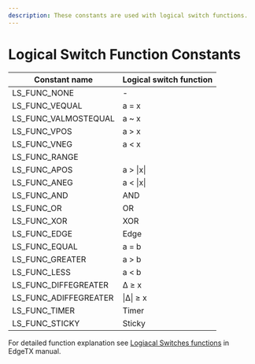 ```yaml
---
description: These constants are used with logical switch functions.
---
```


# Logical Switch Function Constants

| Constant name           | Logical switch function |
| ----------------------- | ----------------------- |
| LS\_FUNC\_NONE          | -                       |
| LS\_FUNC\_VEQUAL        | a = x                   |
| LS\_FUNC\_VALMOSTEQUAL  | a \~ x                  |
| LS\_FUNC\_VPOS          | a > x                   |
| LS\_FUNC\_VNEG          | a < x                   |
| LS\_FUNC\_RANGE         |                         |
| LS\_FUNC\_APOS          | a > \|x\|               |
| LS\_FUNC\_ANEG          | a < \|x\|               |
| LS\_FUNC\_AND           | AND                     |
| LS\_FUNC\_OR            | OR                      |
| LS\_FUNC\_XOR           | XOR                     |
| LS\_FUNC\_EDGE          | Edge                    |
| LS\_FUNC\_EQUAL         | a = b                   |
| LS\_FUNC\_GREATER       | a > b                   |
| LS\_FUNC\_LESS          | a < b                   |
| LS\_FUNC\_DIFFEGREATER  | ∆ ≥ x                   |
| LS\_FUNC\_ADIFFEGREATER | \|∆\| ≥ x               |
| LS\_FUNC\_TIMER         | Timer                   |
| LS\_FUNC\_STICKY        | Sticky                  |

For detailed function explanation see [Logiacal Switches functions](https://edgetx.gitbook.io/edgetx-user-manual/edgetx-user-manual/user-manual-for-color-screen-radios/model-settings/logical-switches#logical_switches_judgment_conditions_and_logical_expressions) in EdgeTX manual.
